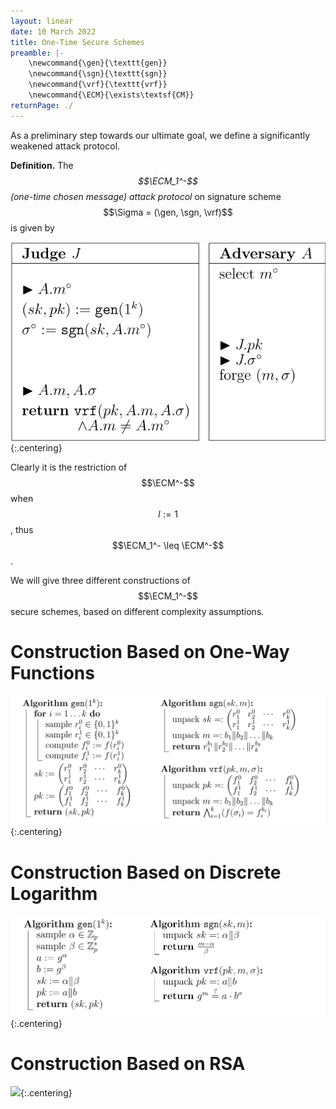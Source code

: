 ```yaml
---
layout: linear
date: 10 March 2022
title: One-Time Secure Schemes
preamble: |-
    \newcommand{\gen}{\texttt{gen}}
    \newcommand{\sgn}{\texttt{sgn}}
    \newcommand{\vrf}{\texttt{vrf}}
    \newcommand{\ECM}{\exists\textsf{CM}}
returnPage: ./
---
```


As a preliminary step towards our ultimate goal, we define a significantly weakened attack protocol.

**Definition.**
The *$$\ECM_1^-$$ (one-time chosen message) attack protocol* on signature scheme $$\Sigma = (\gen, \sgn, \vrf)$$ is given by

![](./4-ECM-1.svg){:.centering}

Clearly it is the restriction of $$\ECM^-$$ when $$l := 1$$, thus $$\ECM_1^- \leq \ECM^-$$.

We will give three different constructions of $$\ECM_1^-$$ secure schemes, based on different complexity assumptions.

# Construction Based on One-Way Functions

![](./4-Lamport.svg){:.centering}

# Construction Based on Discrete Logarithm

![](./4-dlog.svg){:.centering}

# Construction Based on RSA

![](./4-RSA.svg){:.centering}